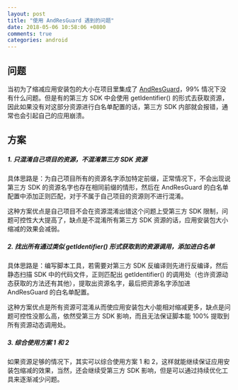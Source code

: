 ```yaml
---
layout: post
title: "使用 AndResGuard 遇到的问题"
date: 2018-05-06 10:58:06 +0800
comments: true
categories: android
---
```


## 问题

当初为了缩减应用安装包的大小在项目里集成了 [AndResGuard](https://github.com/shwenzhang/AndResGuard)，99% 情况下没有什么问题。但是有的第三方 SDK 中会使用 getIdentifier() 的形式去获取资源，因此如果没有对这部分资源进行白名单配置的话，第三方 SDK 内部就会报错，通常也会引起自己的应用崩溃。

<!-- more -->

## 方案

##### 1. 只混淆自己项目的资源，不混淆第三方 SDK 资源

具体思路是：为自己项目所有的资源名字添加特定前缀，正常情况下，不会出现说第三方 SDK 的资源名字也存在相同前缀的情形，然后在 AndResGuard 的白名单配置中添加正则匹配，对于不属于自己项目的资源则不进行混淆。

这种方案优点是自己项目不会在资源混淆出错这个问题上受第三方 SDK 限制，问题可控性大大提高了，缺点是不混淆所有第三方 SDK 资源的话，应用安装包大小缩减的效果会减弱。

##### 2. 找出所有通过类似 getIdentifier() 形式获取到的资源调用，添加进白名单

具体思路是：编写脚本工具，若需要对第三方 SDK 反编译则先进行反编译，然后静态扫描 SDK 中的代码文件，正则匹配出 getIdentifier() 的调用处（也许资源动态获取的方法还有其他），提取出资源名字，最后把资源名字添加进 AndResGuard 的白名单配置。

这种方案优点是所有资源可混淆从而使应用安装包大小能相对缩减更多，缺点是问题可控性没那么高，依然受第三方 SDK 影响，而且无法保证脚本能 100% 提取到所有资源动态调用处。

##### 3. 综合使用方案 1 和 2

如果资源足够的情况下，其实可以综合使用方案 1 和 2，这样就能继续保证应用安装包缩减的效果，当然，还会继续受第三方 SDK 影响，但是可以通过持续优化工具来逐渐减少问题。
